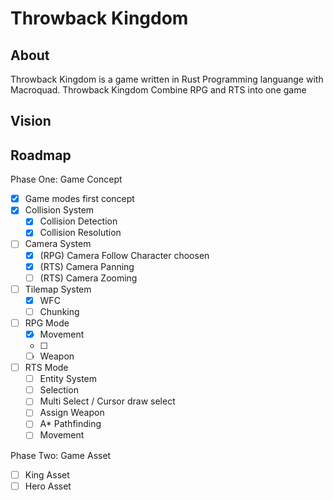 # Throwback Kingdom


## About

Throwback Kingdom is a game written in Rust Programming languange with Macroquad.
Throwback Kingdom Combine RPG and RTS into one game


## Vision


## Roadmap
Phase One: Game Concept
- [x] Game modes first concept
- [x] Collision System
	- [x] Collision Detection
	- [x] Collision Resolution
- [ ] Camera System
	- [x] (RPG) Camera Follow Character choosen
	- [x] (RTS) Camera Panning
	- [ ] (RTS) Camera Zooming
- [ ] Tilemap System
	- [x] WFC
	- [ ] Chunking
- [ ] RPG Mode
	- [x] Movement
	- [ ] 
	- [ ] Weapon 
- [ ] RTS Mode
	- [ ] Entity System
	- [ ] Selection
	- [ ] Multi Select / Cursor draw select
	- [ ] Assign Weapon
 	- [ ] A* Pathfinding
	- [ ] Movement

Phase Two:  Game Asset
- [ ] King Asset
- [ ] Hero Asset
